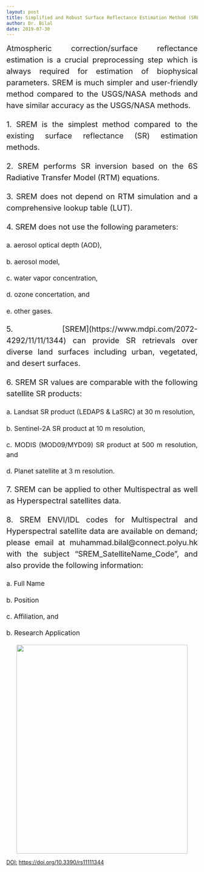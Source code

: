 ```yaml
---
layout: post
title: Simplified and Robust Surface Reflectance Estimation Method (SREM)
author: Dr. Bilal
date: 2019-07-30
---
```


<div style="text-align:justify;line-height:1.5; font-size:15pt">Atmospheric correction/surface reflectance estimation is a crucial preprocessing step which is always required for estimation of biophysical parameters. SREM is much simpler and user-friendly method compared to the USGS/NASA methods and have similar accuracy as the USGS/NASA methods.</div>

<p style="text-align:justify;line-height:1.5; font-size:15pt">
1. SREM is the simplest method compared to the existing surface reflectance (SR) estimation methods. 
</p>

<p style="text-align:justify;line-height:1.5; font-size:15pt">
2. SREM performs SR inversion based on the 6S Radiative Transfer Model (RTM) equations.
  </p>

<p style="text-align:justify;line-height:1.5; font-size:15pt">
3. SREM does not depend on RTM simulation and a comprehensive lookup table (LUT).
  </p>

<p style="text-align:justify;line-height:1.5; font-size:15pt">
4. SREM does not use the following parameters:
 </p>

<p style="text-align:justify;line-height:1.5; font-size:13pt">
  a. aerosol optical depth (AOD),
   </p>
  <p style="text-align:justify;line-height:1.5; font-size:13pt">
  b. aerosol model,
  </p>
  <p style="text-align:justify;line-height:1.5; font-size:13pt">
  c. water vapor concentration,
  </p>
  <p style="text-align:justify;line-height:1.5; font-size:13pt">
  d. ozone concertation, and
  </p>
  <p style="text-align:justify;line-height:1.5; font-size:13pt">
  e. other gases.
 </p>
 
 <p style="text-align:justify;line-height:1.5; font-size:15pt">
5. [SREM](https://www.mdpi.com/2072-4292/11/11/1344)  can provide SR retrievals over diverse land surfaces including urban, vegetated, and desert surfaces.
  </p>
  
<p style="text-align:justify;line-height:1.5; font-size:15pt">
6. SREM SR values are comparable with the following satellite SR products:
</p>

<p style="text-align:justify;line-height:1.5; font-size:13pt">
  a. Landsat SR product (LEDAPS & LaSRC) at 30 m resolution, 
  </p>
  <p style="text-align:justify;line-height:1.5; font-size:13pt">
  b. Sentinel-2A SR product at 10 m resolution, 
  </p>
  <p style="text-align:justify;line-height:1.5; font-size:13pt">
  c. MODIS (MOD09/MYD09) SR product at 500 m resolution, and 
  </p>
  <p style="text-align:justify;line-height:1.5; font-size:13pt">
  d. Planet satellite at 3 m resolution. 
</p>

<p style="text-align:justify;line-height:1.5; font-size:15pt">
7. SREM can be applied to other Multispectral as well as Hyperspectral satellites data. 
</p>

<p style="text-align:justify;line-height:1.5; font-size:15pt">
8. SREM ENVI/IDL codes for Multispectral and Hyperspectral satellite data are available on demand; please email at muhammad.bilal@connect.polyu.hk with the subject “SREM_SatelliteName_Code”, and also provide the following information:
  </p>
<p style="text-align:justify;line-height:1.5; font-size:13pt">
  a. Full Name
  </p>
  <p style="text-align:justify;line-height:1.5; font-size:13pt">
  b. Position
  </p>
  <p style="text-align:justify;line-height:1.5; font-size:13pt">
  c. Affiliation, and 
  </p>
  <p style="text-align:justify;line-height:1.5; font-size:13pt">
  b. Research Application
 </p>
<p align="center">
  <img src="https://github.com/rsbilal/rsbilal.github.io/blob/master/image/SREM_Schematic_Diagram.png?raw=true" width="450px" height="550px"/></p>

[DOI:](https://www.mdpi.com/2072-4292/11/11/1344) https://doi.org/10.3390/rs11111344

